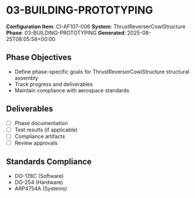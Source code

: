# 03-BUILDING-PROTOTYPING

**Configuration Item**: CI-AF107-006
**System**: ThrustReverserCowlStructure
**Phase**: 03-BUILDING-PROTOTYPING
**Generated**: 2025-08-25T08:05:58+00:00

## Phase Objectives
- Define phase-specific goals for ThrustReverserCowlStructure structural assembly
- Track progress and deliverables
- Maintain compliance with aerospace standards

## Deliverables
- [ ] Phase documentation
- [ ] Test results (if applicable)
- [ ] Compliance artifacts
- [ ] Review approvals

## Standards Compliance
- DO-178C (Software)
- DO-254 (Hardware)
- ARP4754A (Systems)

